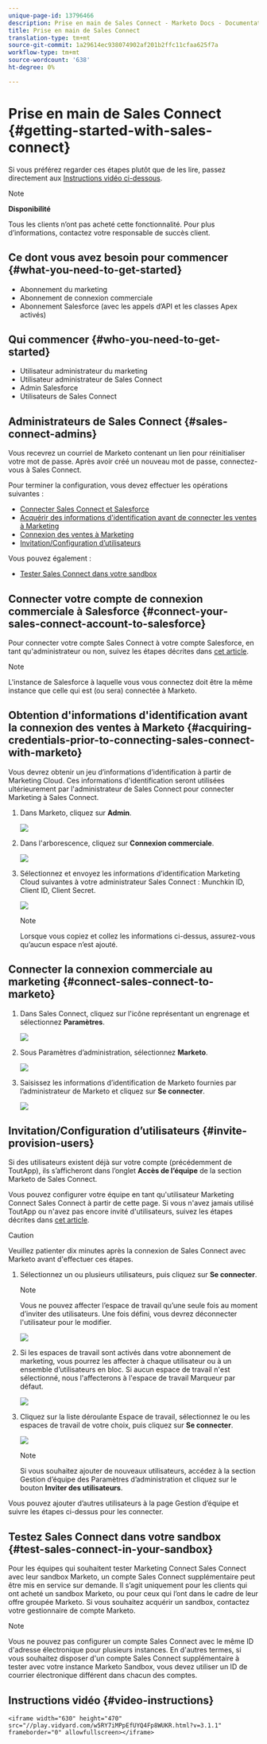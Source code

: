 ```yaml
---
unique-page-id: 13796466
description: Prise en main de Sales Connect - Marketo Docs - Documentation sur les produits
title: Prise en main de Sales Connect
translation-type: tm+mt
source-git-commit: 1a29614ec938074902af201b2ffc11cfaa625f7a
workflow-type: tm+mt
source-wordcount: '638'
ht-degree: 0%

---
```



# Prise en main de Sales Connect {#getting-started-with-sales-connect}

Si vous préférez regarder ces étapes plutôt que de les lire, passez directement aux [Instructions vidéo ci-dessous](#video).

>[!NOTE]
>
>**Disponibilité**
>
>Tous les clients n’ont pas acheté cette fonctionnalité. Pour plus d’informations, contactez votre responsable de succès client.

## Ce dont vous avez besoin pour commencer {#what-you-need-to-get-started}

* Abonnement du marketing
* Abonnement de connexion commerciale
* Abonnement Salesforce (avec les appels d’API et les classes Apex activés)

## Qui commencer {#who-you-need-to-get-started}

* Utilisateur administrateur du marketing
* Utilisateur administrateur de Sales Connect
* Admin Salesforce
* Utilisateurs de Sales Connect

## Administrateurs de Sales Connect {#sales-connect-admins}

Vous recevrez un courriel de Marketo contenant un lien pour réinitialiser votre mot de passe. Après avoir créé un nouveau mot de passe, connectez-vous à Sales Connect.

Pour terminer la configuration, vous devez effectuer les opérations suivantes :

* [Connecter Sales Connect et Salesforce](#sfdc)
* [Acquérir des informations d&#39;identification avant de connecter les ventes à Marketing](#acquire)
* [Connexion des ventes à Marketing](#mkto)
* [Invitation/Configuration d’utilisateurs](#IPU)

Vous pouvez également :

* [Tester Sales Connect dans votre sandbox](#sandbox)

## Connecter votre compte de connexion commerciale à Salesforce {#connect-your-sales-connect-account-to-salesforce}

Pour connecter votre compte Sales Connect à votre compte Salesforce, en tant qu&#39;administrateur ou non, suivez les étapes décrites dans [cet article](http://docs.marketo.com/x/JwDb).

>[!NOTE]
>
>L&#39;instance de Salesforce à laquelle vous vous connectez doit être la même instance que celle qui est (ou sera) connectée à Marketo.

## Obtention d&#39;informations d&#39;identification avant la connexion des ventes à Marketo {#acquiring-credentials-prior-to-connecting-sales-connect-with-marketo}

Vous devrez obtenir un jeu d’informations d’identification à partir de Marketing Cloud. Ces informations d&#39;identification seront utilisées ultérieurement par l&#39;administrateur de Sales Connect pour connecter Marketing à Sales Connect.

1. Dans Marketo, cliquez sur **Admin**.

   ![](assets/one.png)

1. Dans l&#39;arborescence, cliquez sur **Connexion commerciale**.

   ![](assets/two.png)

1. Sélectionnez et envoyez les informations d’identification Marketing Cloud suivantes à votre administrateur Sales Connect : Munchkin ID, Client ID, Client Secret.

   ![](assets/3.jpg)

   >[!NOTE]
   >
   >Lorsque vous copiez et collez les informations ci-dessus, assurez-vous qu’aucun espace n’est ajouté.

## Connecter la connexion commerciale au marketing {#connect-sales-connect-to-marketo}

1. Dans Sales Connect, cliquez sur l&#39;icône représentant un engrenage et sélectionnez **Paramètres**.

   ![](assets/four.png)

1. Sous Paramètres d’administration, sélectionnez **Marketo**.

   ![](assets/eight.png)

1. Saisissez les informations d’identification de Marketo fournies par l’administrateur de Marketo et cliquez sur **Se connecter**.

   ![](assets/credentials.png)

## Invitation/Configuration d’utilisateurs {#invite-provision-users}

Si des utilisateurs existent déjà sur votre compte (précédemment de ToutApp), ils s’afficheront dans l’onglet **Accès de l’équipe** de la section Marketo de Sales Connect.

Vous pouvez configurer votre équipe en tant qu&#39;utilisateur Marketing Connect Sales Connect à partir de cette page. Si vous n&#39;avez jamais utilisé ToutApp ou n&#39;avez pas encore invité d&#39;utilisateurs, suivez les étapes décrites dans [cet article](http://docs.marketo.com/display/TOUT/Invite+Team+Members).

>[!CAUTION]
>
>Veuillez patienter dix minutes après la connexion de Sales Connect avec Marketo avant d&#39;effectuer ces étapes.

1. Sélectionnez un ou plusieurs utilisateurs, puis cliquez sur **Se connecter**.

   >[!NOTE]
   >
   >Vous ne pouvez affecter l’espace de travail qu’une seule fois au moment d’inviter des utilisateurs. Une fois défini, vous devrez déconnecter l&#39;utilisateur pour le modifier.

   ![](assets/users.png)

1. Si les espaces de travail sont activés dans votre abonnement de marketing, vous pourrez les affecter à chaque utilisateur ou à un ensemble d’utilisateurs en bloc. Si aucun espace de travail n&#39;est sélectionné, nous l&#39;affecterons à l&#39;espace de travail Marqueur par défaut.

   ![](assets/nine.jpg)

1. Cliquez sur la liste déroulante Espace de travail, sélectionnez le ou les espaces de travail de votre choix, puis cliquez sur **Se connecter**.

   ![](assets/ten.png)

   >[!NOTE]
   >
   >Si vous souhaitez ajouter de nouveaux utilisateurs, accédez à la section Gestion d’équipe des Paramètres d’administration et cliquez sur le bouton **Inviter des utilisateurs**.

Vous pouvez ajouter d’autres utilisateurs à la page Gestion d’équipe et suivre les étapes ci-dessus pour les connecter.

## Testez Sales Connect dans votre sandbox {#test-sales-connect-in-your-sandbox}

Pour les équipes qui souhaitent tester Marketing Connect Sales Connect avec leur sandbox Marketo, un compte Sales Connect supplémentaire peut être mis en service sur demande. Il s’agit uniquement pour les clients qui ont acheté un sandbox Marketo, ou pour ceux qui l’ont dans le cadre de leur offre groupée Marketo. Si vous souhaitez acquérir un sandbox, contactez votre gestionnaire de compte Marketo.

>[!NOTE]
>
>Vous ne pouvez pas configurer un compte Sales Connect avec le même ID d&#39;adresse électronique pour plusieurs instances. En d&#39;autres termes, si vous souhaitez disposer d&#39;un compte Sales Connect supplémentaire à tester avec votre instance Marketo Sandbox, vous devez utiliser un ID de courrier électronique différent dans chacun des comptes.

## Instructions vidéo {#video-instructions}

`<iframe width="630" height="470" src="//play.vidyard.com/w5RY7iMPpEfUYQ4Fp8WUKR.html?v=3.1.1" frameborder="0" allowfullscreen></iframe>`

